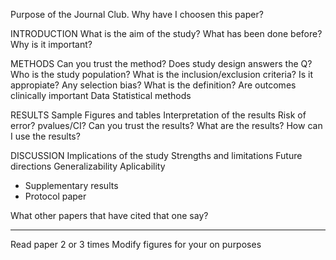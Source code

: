 
Purpose of the Journal Club. Why have I choosen this paper?

INTRODUCTION
What is the aim of the study? What has been done before? Why is it important?

METHODS
Can you trust the method? Does study design answers the Q?
Who is the study population? What is the inclusion/exclusion criteria? 
Is it appropiate? Any selection bias?
What is the definition?
Are outcomes clinically important
Data
Statistical methods

RESULTS
Sample
Figures and tables
Interpretation of the results
Risk of error? pvalues/CI?
Can you trust the results?
What are the results?
How can I use the results?

DISCUSSION
Implications of the study
Strengths and limitations
Future directions
Generalizability
Aplicability

* Supplementary results
* Protocol paper

What other papers that have cited that one say?


---

Read paper 2 or 3 times
Modify figures for your on purposes
